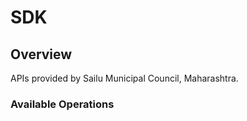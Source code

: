 # SDK

## Overview

APIs provided by Sailu Municipal Council, Maharashtra.

### Available Operations

